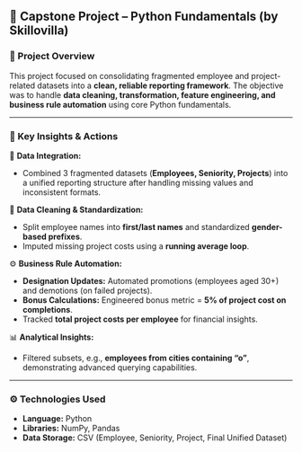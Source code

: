 ## 🐍 Capstone Project – Python Fundamentals (by Skillovilla)

### 📌 Project Overview

This project focused on consolidating fragmented employee and project-related datasets into a **clean, reliable reporting framework**. The objective was to handle **data cleaning, transformation, feature engineering, and business rule automation** using core Python fundamentals.

---

### 🔎 Key Insights & Actions

📂  **Data Integration:** 
* Combined 3 fragmented datasets (**Employees, Seniority, Projects**) into a unified reporting structure after handling missing values and inconsistent formats.

🔧   **Data Cleaning & Standardization:**

  * Split employee names into **first/last names** and standardized **gender-based prefixes**.
  * Imputed missing project costs using a **running average loop**.

⚙️ **Business Rule Automation:**

 * **Designation Updates:** Automated promotions (employees aged 30+) and demotions (on failed projects).
 * **Bonus Calculations:** Engineered bonus metric = **5% of project cost on completions**.
 * Tracked **total project costs per employee** for financial insights.

📊 **Analytical Insights:**

 * Filtered subsets, e.g., **employees from cities containing “o”**, demonstrating advanced querying capabilities.

---

### ⚙️ Technologies Used

 * **Language:** Python
 * **Libraries:** NumPy, Pandas
 * **Data Storage:** CSV (Employee, Seniority, Project, Final Unified Dataset)

